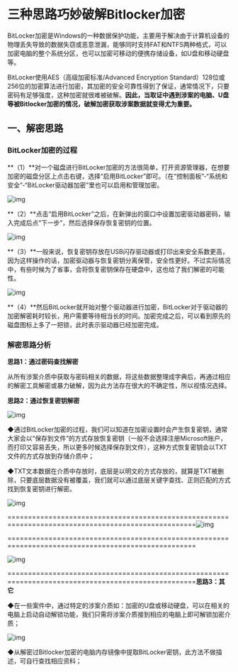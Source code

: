 # 三种思路巧妙破解Bitlocker加密

BitLocker加密是Windows的一种数据保护功能，主要用于解决由于计算机设备的物理丢失导致的数据失窃或恶意泄漏，能够同时支持FAT和NTFS两种格式，可以加密电脑的整个系统分区，也可以加密可移动的便携存储设备，如U盘和移动硬盘等。

BitLocker使用AES（高级加密标准/Advanced Encryption Standard）128位或256位的加密算法进行加密，其加密的安全可靠性得到了保证，通常情况下，只要密码有足够强度，这种加密就很难被破解。**因此，当取证中遇到涉案的电脑、U盘等被Bitlocker加密的情况，破解加密获取涉案数据就变得尤为重要。**

## 一、解密思路

### **BitLocker加密的过程**

**（1）**对一个磁盘进行BitLocker加密的方法很简单，打开资源管理器，在想要加密的磁盘分区上点击右键，选择“启用BitLocker”即可。（在“控制面板”-“系统和安全”-“BitLocker驱动器加密”里也可以启用和管理加密。

<img src="D:\Typora文件导出\编辑图片保存\v2-f2fe3a140bd20ec36ea4955b3c5790b4_720w.webp" alt="img" style="zoom:100%;" />

**（2）**点击“启用BitLocker”之后，在新弹出的窗口中设置加密驱动器密码，输入完成后点“下一步”，然后选择保存恢复密钥的位置。

![img](D:\Typora文件导出\编辑图片保存\v2-ffeb19616e3683cda61b88bce4019fb3_720w.webp)

**（3）**一般来说，恢复密钥存放在USB闪存驱动器或打印出来安全系数更高，因为这样操作的话，加密驱动器与恢复密钥分离保管，安全性更好。不过实际情况中，有些时候为了省事，会将恢复密钥保存在硬盘中，这也给了我们解密的可能性。

![img](D:\Typora文件导出\编辑图片保存\v2-10df5e211d1a7c618ffedec65175f3f5_720w.webp)

**（4）**然后BitLocker就开始对整个驱动器进行加密，BitLocker对于驱动器的加密解密耗时较长，用户需要等待相当长的时间。加密完成之后，可以看到原先的磁盘图标上多了一把锁，此时表示驱动器已经加密完成。

### **解密思路分析**

**思路1：通过密码查找解密**

从所有涉案介质中获取与密码相关的数据，将这些数据整理成字典后，再通过相应的解密工具解密或暴力破解，因为此方法存在很大的不确定性，所以视情况选择。

**思路2：通过恢复密钥解密**

![img](D:\Typora文件导出\编辑图片保存\v2-0d015b2b900ac5bec83d75f9c445173b_720w.webp)

◆通过BitLocker加密的过程，我们可以知道在加密设置时会产生恢复密钥，通常大家会以“保存到文件”的方式存放恢复密钥（一般不会选择注册Microsoft账户，而打印又容易丢失，所以更多时候选择保存到文件），这种方式恢复密钥会以TXT文件的方式存放到存储介质中；

◆TXT文本数据在介质中存放时，底层是以明文的方式存放的，就算是TXT被删除，只要底层数据没有被覆盖，我们就可以通过底层关键字查找、正则匹配的方式找到恢复密钥进行解密。

![img](D:\Typora文件导出\编辑图片保存\v2-a28c04881366b0efd11b460bfed45645_720w.webp)

====================================================================================================![img](D:\Typora文件导出\编辑图片保存\v2-ad5b194918df65ae7d6a1983378f966c_720w.webp)

====================================================================================================

![img](D:\Typora文件导出\编辑图片保存\v2-23e6e6f8268952afed113e4c950ddc28_720w.webp)

====================================================================================================**思路3：其它**

◆在一些案件中，通过特定的涉案介质如：加密的U盘或移动硬盘，可以在相关的电脑上启动自动解锁功能，我们只需将涉案介质接到相应的电脑上即可解锁加密介质；

![img](D:\Typora文件导出\编辑图片保存\v2-18498fc59843c162eb8b2835f85cb0f9_720w.webp)

◆从解密过Bitlocker加密的电脑内存镜像中提取BitLocker密钥，此方法不做描述，可自行查找相应资料；